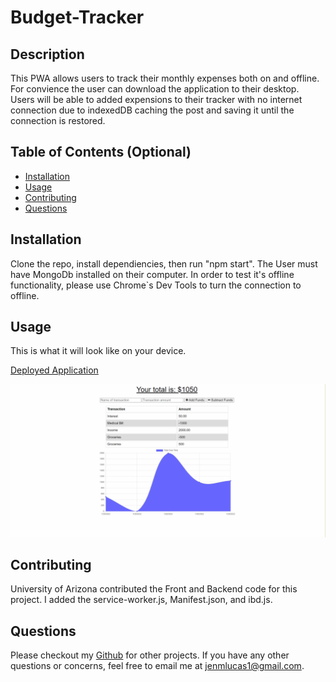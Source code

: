 # Budget-Tracker

## Description
This PWA allows users to track their monthly expenses both on and offline. For convience the user can download the application to their desktop. Users will be able to added expensions to their tracker with no internet connection due to indexedDB caching the post and saving it until the connection is restored. 

## Table of Contents (Optional)
* [Installation](#installation)
* [Usage](#usage)
* [Contributing](#contributing)
* [Questions](#questions)

## Installation
Clone the repo, install dependiencies, then run "npm start". The User must have MongoDb installed on their computer. In order to test it's offline functionality, please use Chrome`s Dev Tools to turn the connection to offline.

## Usage
This is what it will look like on your device. 

[Deployed Application](https://bootcampt-budget-tracker-2021.herokuapp.com/)

![Budget-Tracker](./public/images/budgetTracker.png)

## Contributing
University of Arizona contributed the Front and Backend code for this project. I added the service-worker.js, Manifest.json, and ibd.js. 

## Questions
Please checkout my [Github](https://github.com/jenmlucas) for other projects. If you have any other questions or concerns, feel free to email me at jenmlucas1@gmail.com.

